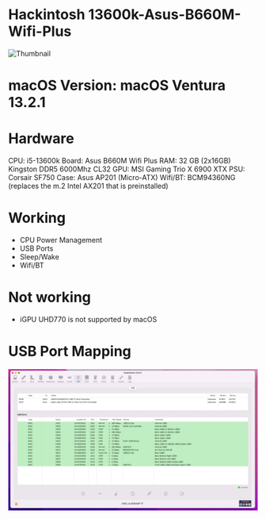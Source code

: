 # Hackintosh 13600k-Asus-B660M-Wifi-Plus

![Thumbnail](Docs/Thumbnail.png)

# macOS Version: macOS Ventura 13.2.1

# Hardware
CPU: i5-13600k
Board: Asus B660M Wifi Plus
RAM: 32 GB (2x16GB) Kingston DDR5 6000Mhz CL32
GPU: MSI Gaming Trio X 6900 XTX
PSU: Corsair SF750
Case: Asus AP201 (Micro-ATX)
Wifi/BT: BCM94360NG (replaces the m.2 Intel AX201 that is preinstalled)

# Working
- CPU Power Management
- USB Ports
- Sleep/Wake
- Wifi/BT

# Not working
- iGPU UHD770 is not supported by macOS

# USB Port Mapping

![USB Port Mapping](Docs/USB-Mapping.png)
